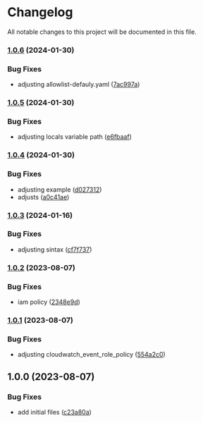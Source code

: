 # Changelog

All notable changes to this project will be documented in this file.

### [1.0.6](https://github.com/ganexcloud/terraform-aws-prowler/compare/v1.0.5...v1.0.6) (2024-01-30)


### Bug Fixes

* adjusting allowlist-defauly.yaml ([7ac997a](https://github.com/ganexcloud/terraform-aws-prowler/commit/7ac997a928975c53e14144195073a381a00b2e24))

### [1.0.5](https://github.com/ganexcloud/terraform-aws-prowler/compare/v1.0.4...v1.0.5) (2024-01-30)


### Bug Fixes

* adjusting locals variable path ([e6fbaaf](https://github.com/ganexcloud/terraform-aws-prowler/commit/e6fbaaf38db57dd6a3c29a14da7cca91a88c18cf))

### [1.0.4](https://github.com/ganexcloud/terraform-aws-prowler/compare/v1.0.3...v1.0.4) (2024-01-30)


### Bug Fixes

* adjusting example ([d027312](https://github.com/ganexcloud/terraform-aws-prowler/commit/d027312f3c375a21af69859f6362d537a18a192c))
* adjusts ([a0c41ae](https://github.com/ganexcloud/terraform-aws-prowler/commit/a0c41ae97b4b54bc8ad0d311d86283b6e241e314))

### [1.0.3](https://github.com/ganexcloud/terraform-aws-prowler/compare/v1.0.2...v1.0.3) (2024-01-16)


### Bug Fixes

* adjusting sintax ([cf7f737](https://github.com/ganexcloud/terraform-aws-prowler/commit/cf7f7372742863ae121078992099efa66a82d7e7))

### [1.0.2](https://github.com/ganexcloud/terraform-aws-prowler/compare/v1.0.1...v1.0.2) (2023-08-07)


### Bug Fixes

* iam policy ([2348e9d](https://github.com/ganexcloud/terraform-aws-prowler/commit/2348e9d61f962aa55fa6948a379611733f9c32be))

### [1.0.1](https://github.com/ganexcloud/terraform-aws-prowler/compare/v1.0.0...v1.0.1) (2023-08-07)


### Bug Fixes

* adjusting cloudwatch_event_role_policy ([554a2c0](https://github.com/ganexcloud/terraform-aws-prowler/commit/554a2c0f58051a4c1d0dfb871a79dc3f1ffced01))

## 1.0.0 (2023-08-07)


### Bug Fixes

* add initial files ([c23a80a](https://github.com/ganexcloud/terraform-aws-prowler/commit/c23a80ac5f7d73c7d4256c1ac16b9cb44c8e92f6))
